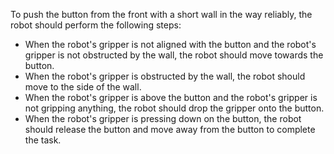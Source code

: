 To push the button from the front with a short wall in the way reliably, the robot should perform the following steps:
- When the robot's gripper is not aligned with the button and the robot's gripper is not obstructed by the wall, the robot should move towards the button.
- When the robot's gripper is obstructed by the wall, the robot should move to the side of the wall.
- When the robot's gripper is above the button and the robot's gripper is not gripping anything, the robot should drop the gripper onto the button.
- When the robot's gripper is pressing down on the button, the robot should release the button and move away from the button to complete the task.
